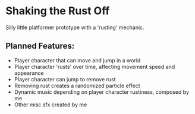 # Shaking the Rust Off
Silly little platformer prototype with a 'rusting' mechanic.

## Planned Features:
- Player character that can move and jump in a world
- Player character 'rusts' over time, affecting movement speed and appearance
- Player character can jump to remove rust
- Removing rust creates a randomized particle effect
- Dynamic music depending on player character rustiness, composed by me
- Other misc sfx created by me
